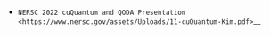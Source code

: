 

- `NERSC 2022 cuQuantum and QODA Presentation <https://www.nersc.gov/assets/Uploads/11-cuQuantum-Kim.pdf>`__
